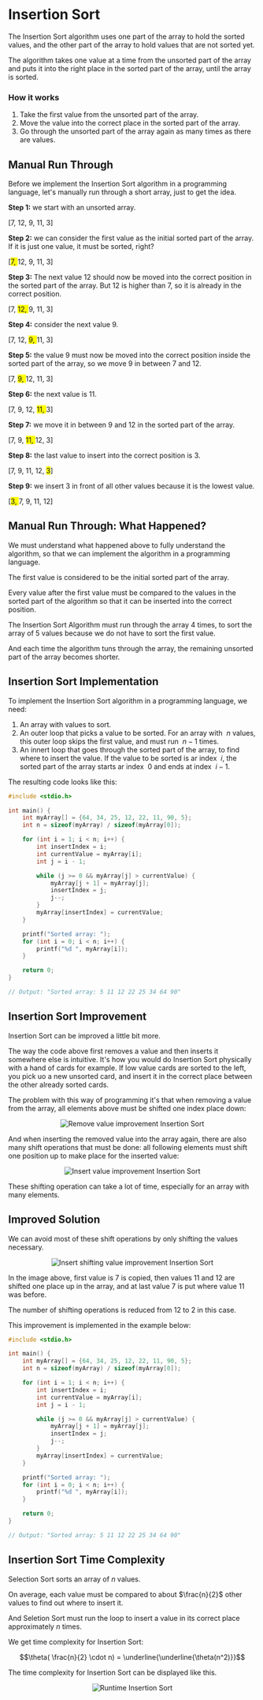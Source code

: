 # Insertion Sort

The Insertion Sort algorithm uses one part of the array to hold the sorted values, and the other part of the array to hold values that are not sorted yet.

The algorithm takes one value at a time from the unsorted part of the array and puts it into the right place in the sorted part of the array, until the array is sorted.

### How it works

1. Take the first value from the unsorted part of the array.
2. Move the value into the correct place in the sorted part of the array.
3. Go through the unsorted part of the array again as many times as there are values.

## Manual Run Through

Before we implement the Insertion Sort algorithm in a programming language, let's manually run through a short array, just to get the idea.

**Step 1:** we start with an unsorted array.

[7, 12, 9, 11, 3]

**Step 2:** we can consider the first value as the initial sorted part of the array. If it is just one value, it must be sorted, right?

[<span style="background-color: #FFFF00">7, </span>12, 9, 11, 3]

**Step 3:** The next value 12 should now be moved into the correct position in the sorted part of the array. But 12 is higher than 7, so it is already in the correct position.

[7, <span style="background-color: #FFFF00">12, </span> 9, 11, 3]

**Step 4:** consider the next value 9.

[7, 12, <span style="background-color: #FFFF00">9, </span> 11, 3]

**Step 5:** the value 9 must now be moved into the correct position inside the sorted part of the array, so we move 9 in between 7 and 12.

[7, <span style="background-color: #FFFF00">9, </span> 12, 11, 3]

**Step 6:** the next value is 11.

[7, 9, 12, <span style="background-color: #FFFF00">11, </span> 3]

**Step 7:** we move it in between 9 and 12 in the sorted part of the array.

[7, 9, <span style="background-color: #FFFF00">11, </span>12, 3]

**Step 8:** the last value to insert into the correct position is 3.

[7, 9, 11, 12, <span style="background-color: #FFFF00">3</span>]

**Step 9:** we insert 3 in front of all other values because it is the lowest value.

[<span style="background-color: #FFFF00">3, </span> 7, 9, 11, 12]

## Manual Run Through: What Happened?

We must understand what happened above to fully understand the algorithm, so that we can implement the algorithm in a programming language.

The first value is considered to be the initial sorted part of the array.

Every value after the first value must be compared to the values in the sorted part of the algorithm so that it can be inserted into the correct position.

The Insertion Sort Algorithm must run through the array 4 times, to sort the array of 5 values because we do not have to sort the first value.

And each time the algorithm tuns through the array, the remaining unsorted part of the array becomes shorter.

## Insertion Sort Implementation

To implement the Insertion Sort algorithm in a programming language, we need:

1. An array with values to sort.
2. An outer loop that picks a value to be sorted. For an array with $\ n$ values, this outer loop skips the first value, and must run $\ n - 1$ times.
3. An innert loop that goes through the sorted part of the array, to find where to insert the value. If the value to be sorted is ar index $\ i$, the sorted part of the array starts ar index $\ 0$ and ends at index $\ i - 1$.

The resulting code looks like this:

```c
#include <stdio.h>

int main() {
    int myArray[] = {64, 34, 25, 12, 22, 11, 90, 5};
    int n = sizeof(myArray) / sizeof(myArray[0]);

    for (int i = 1; i < n; i++) {
        int insertIndex = i;
        int currentValue = myArray[i];
        int j = i - 1;

        while (j >= 0 && myArray[j] > currentValue) {
            myArray[j + 1] = myArray[j];
            insertIndex = j;
            j--;
        }
        myArray[insertIndex] = currentValue;
    }

    printf("Sorted array: ");
    for (int i = 0; i < n; i++) {
        printf("%d ", myArray[i]);
    }

    return 0;
}

// Output: "Sorted array: 5 11 12 22 25 34 64 90"
```

## Insertion Sort Improvement

Insertion Sort can be improved a little bit more.

The way the code above first removes a value and then inserts it somewhere else is intuitive. It's how you would do Insertion Sort physically with a hand of cards for example. If low value cards are sorted to the left, you pick uo a new unsorted card, and insert it in the correct place between the other already sorted cards.

The problem with this way of programming it's that when removing a value from the array, all elements above must be shifted one index place down:

<center>
    <img src="../images/img_array_removed_shifting.png" alt="Remove value improvement Insertion Sort">
</center>

And when inserting the removed value into the array again, there are also many shift operations that must be done: all following elements must shift one position up to make place for the inserted value:

<center>
    <img src="../images/img_array_inserted_shifting.png" alt="Insert value improvement Insertion Sort">
</center>

These shifting operation can take a lot of time, especially for an array with many elements.

## Improved Solution

We can avoid most of these shift operations by only shifting the values necessary.

<center>
    <img src="../images/img_array_inserted_shifting_improved.png" alt="Insert shifting value improvement Insertion Sort">
</center>

In the image above, first value is 7 is copied, then values 11 and 12 are shifted one place up in the array, and at last value 7 is put where value 11 was before.

The number of shifting operations is reduced from 12 to 2 in this case.

This improvement is implemented in the example below:

```c
#include <stdio.h>

int main() {
    int myArray[] = {64, 34, 25, 12, 22, 11, 90, 5};
    int n = sizeof(myArray) / sizeof(myArray[0]);

    for (int i = 1; i < n; i++) {
        int insertIndex = i;
        int currentValue = myArray[i];
        int j = i - 1;

        while (j >= 0 && myArray[j] > currentValue) {
            myArray[j + 1] = myArray[j];
            insertIndex = j;
            j--;
        }
        myArray[insertIndex] = currentValue;
    }

    printf("Sorted array: ");
    for (int i = 0; i < n; i++) {
        printf("%d ", myArray[i]);
    }

    return 0;
}

// Output: "Sorted array: 5 11 12 22 25 34 64 90"
```

## Insertion Sort Time Complexity

Selection Sort sorts an array of $n$ values.

On average, each value must be compared to about $\frac{n}{2}$ other values to find out where to insert it.

And Seletion Sort must run the loop to insert a value in its correct place approximately $n$ times.

We get time complexity for Insertion Sort:

$$\theta( \frac{n}{2} \cdot n) = \underline{\underline{\theta(n^2)}}$$

The time complexity for Insertion Sort can be displayed like this.

<center>
    <img src="../images/img_runtime_n^2.png" alt="Runtime Insertion Sort">
</center>
